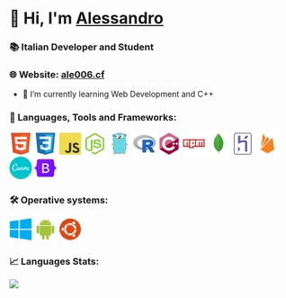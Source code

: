 # 👋 Hi, I'm [Alessandro](https://ale006.cf)</h1>
### 📚 Italian Developer and Student
### 🌐 Website: [ale006.cf](https://ale006.cf)

- 🌱 I’m currently learning Web Development and C++

### 📙 Languages, Tools and Frameworks:
<p>
    <!-- html --> <img src="https://github.com/devicons/devicon/blob/master/icons/html5/html5-original.svg" alt="HTML" height="40">
    <!-- css --> <img src="https://github.com/devicons/devicon/blob/master/icons/css3/css3-original.svg" alt="CSS" height="40">
    <!-- js --> <img src="https://github.com/devicons/devicon/blob/master/icons/javascript/javascript-original.svg" alt="JavaScript" height="40">
    <!-- nodejs --> <img src="https://github.com/devicons/devicon/blob/master/icons/nodejs/nodejs-original.svg" alt="NodeJS" height="40">
    <!-- go --> <img src="https://github.com/devicons/devicon/blob/master/icons/go/go-original.svg" alt="Go" height="40">
    <!-- r --> <img src="https://github.com/devicons/devicon/blob/master/icons/r/r-original.svg" alt="R" height="40">
    <!-- c++ --> <img src="https://github.com/devicons/devicon/blob/master/icons/cplusplus/cplusplus-original.svg" alt="C++" height="40">
    <!-- npm --> <img src="https://github.com/devicons/devicon/blob/master/icons/npm/npm-original-wordmark.svg" alt="npm" height="40">
    <!-- mongodb --> <img src="https://github.com/devicons/devicon/blob/master/icons/mongodb/mongodb-original.svg" alt="MongoDB" height="40">
    <!-- heroku --> <img src="https://github.com/devicons/devicon/blob/master/icons/heroku/heroku-original.svg" alt="Heroku" height="40">
    <!-- firebase --> <img src="https://github.com/devicons/devicon/blob/master/icons/firebase/firebase-plain.svg" alt="Firebase" height="40">
    <!-- canva --> <img src="https://github.com/devicons/devicon/blob/master/icons/canva/canva-original.svg" alt0"Canva" height="40">
    <!-- bootstrap --> <img src="https://github.com/devicons/devicon/blob/master/icons/bootstrap/bootstrap-original.svg" alt="Bootstrap" height="40">
</p>

### 🛠️ Operative systems:
<p>
    <!-- windows --> <img src="https://github.com/devicons/devicon/blob/master/icons/windows8/windows8-original.svg" alt="Windows" height="40">
    <!-- android --> <img src="https://github.com/devicons/devicon/blob/master/icons/android/android-original.svg" alt="Android" height="40">
    <!-- ubuntu --> <img src="https://github.com/devicons/devicon/blob/master/icons/ubuntu/ubuntu-plain.svg" alt="Ubuntu" height="40">

### 📈 Languages Stats:
<img src="https://github-readme-stats.vercel.app/api/top-langs?username=ale-006&show_icons=true&locale=en&layout=compact&radius=20">
